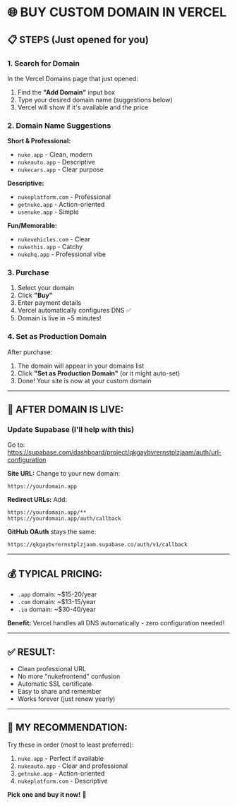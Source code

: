 # 🌐 BUY CUSTOM DOMAIN IN VERCEL

## 📋 **STEPS** (Just opened for you)

### **1. Search for Domain**

In the Vercel Domains page that just opened:

1. Find the **"Add Domain"** input box
2. Type your desired domain name (suggestions below)
3. Vercel will show if it's available and the price

### **2. Domain Name Suggestions**

**Short & Professional:**
- `nuke.app` - Clean, modern
- `nukeauto.app` - Descriptive
- `nukecars.app` - Clear purpose

**Descriptive:**
- `nukeplatform.com` - Professional
- `getnuke.app` - Action-oriented
- `usenuke.app` - Simple

**Fun/Memorable:**
- `nukevehicles.com` - Clear
- `nukethis.app` - Catchy
- `nukehq.app` - Professional vibe

### **3. Purchase**

1. Select your domain
2. Click **"Buy"**
3. Enter payment details
4. Vercel automatically configures DNS ✅
5. Domain is live in ~5 minutes!

### **4. Set as Production Domain**

After purchase:
1. The domain will appear in your domains list
2. Click **"Set as Production Domain"** (or it might auto-set)
3. Done! Your site is now at your custom domain

---

## 🔧 **AFTER DOMAIN IS LIVE:**

### **Update Supabase** (I'll help with this)

Go to: https://supabase.com/dashboard/project/qkgaybvrernstplzjaam/auth/url-configuration

**Site URL:** Change to your new domain:
```
https://yourdomain.app
```

**Redirect URLs:** Add:
```
https://yourdomain.app/**
https://yourdomain.app/auth/callback
```

**GitHub OAuth** stays the same:
```
https://qkgaybvrernstplzjaam.supabase.co/auth/v1/callback
```

---

## 💰 **TYPICAL PRICING:**

- `.app` domain: ~$15-20/year
- `.com` domain: ~$13-15/year
- `.io` domain: ~$30-40/year

**Benefit:** Vercel handles all DNS automatically - zero configuration needed!

---

## ✅ **RESULT:**

- Clean professional URL
- No more "nukefrontend" confusion
- Automatic SSL certificate
- Easy to share and remember
- Works forever (just renew yearly)

---

## 🎯 **MY RECOMMENDATION:**

Try these in order (most to least preferred):
1. `nuke.app` - Perfect if available
2. `nukeauto.app` - Clear and professional
3. `getnuke.app` - Action-oriented
4. `nukeplatform.com` - Descriptive

**Pick one and buy it now!** 🚀

